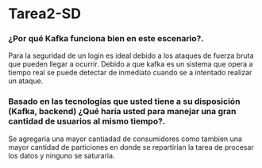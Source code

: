 # Tarea2-SD

### ¿Por qué Kafka funciona bien en este escenario?.
Para la seguridad de un login es ideal debido a los ataques de fuerza bruta que pueden llegar a ocurrir. Debido a que kafka es un sistema que opera a tiempo real se puede detectar de inmediato cuando se a intentado realizar un ataque.
### Basado en las tecnologías que usted tiene a su disposición (Kafka, backend) ¿Qué haría usted para manejar una gran cantidad de usuarios al mismo tiempo?.
Se agregaria una mayor cantiadad de consumidores como tambien una mayor cantidad de particiones en donde se repartirian la tarea de procesar los datos y ninguno se saturaria.
